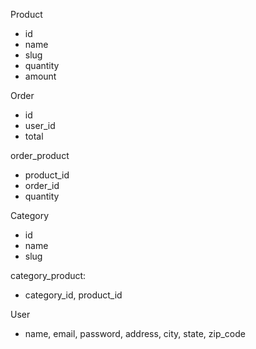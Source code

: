 Product
- id
- name
- slug
- quantity
- amount

Order
- id
- user_id
- total

order_product
- product_id
- order_id
- quantity

Category
- id 
- name
- slug

category_product:
- category_id, product_id

User
- name, email, password, address, city, state, zip_code
